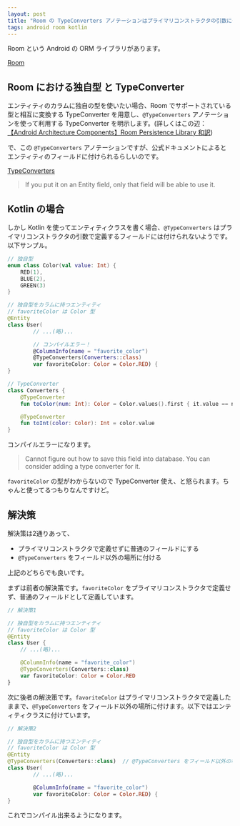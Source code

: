 ```yaml
---
layout: post
title: "Room の TypeConverters アノテーションはプライマリコンストラクタの引数に付けられない"
tags: android room kotlin
---
```


Room という Android の ORM ライブラリがあります。

[Room](https://developer.android.com/topic/libraries/architecture/room.html)

## Room における独自型 と TypeConverter

エンティティのカラムに独自の型を使いたい場合、Room でサポートされている型と相互に変換する TypeConverter を用意し、`@TypeConverters` アノテーションを使って利用する TypeConverter を明示します。(詳しくはこの辺：[【Android Architecture Components】Room Persistence Library 和訳](https://qiita.com/oya-t/items/10e4dd4333df87cd06d4))

で、この `@TypeConverters` アノテーションですが、公式ドキュメントによるとエンティティのフィールドに付けられるらしいのです。

[TypeConverters](https://developer.android.com/reference/android/arch/persistence/room/TypeConverters.html)

> If you put it on an Entity field, only that field will be able to use it.

## Kotlin の場合

しかし Kotlin を使ってエンティティクラスを書く場合、`@TypeConverters` はプライマリコンストラクタの引数で定義するフィールドには付けられないようです。以下サンプル。

```kotlin
// 独自型
enum class Color(val value: Int) {
    RED(1),
    BLUE(2),
    GREEN(3)
}

// 独自型をカラムに持つエンティティ
// favoriteColor は Color 型
@Entity
class User(
        // ...(略)...

        // コンパイルエラー！
        @ColumnInfo(name = "favorite_color")
        @TypeConverters(Converters::class)
        var favoriteColor: Color = Color.RED) {
}

// TypeConverter
class Converters {
    @TypeConverter
    fun toColor(num: Int): Color = Color.values().first { it.value == num }

    @TypeConverter
    fun toInt(color: Color): Int = color.value
}
```

コンパイルエラーになります。

> Cannot figure out how to save this field into database. You can consider adding a type converter for it.

`favoriteColor` の型がわからないので TypeConverter 使え、と怒られます。ちゃんと使ってるつもりなんですけど。

## 解決策

解決策は2通りあって、

* プライマリコンストラクタで定義せずに普通のフィールドにする
* `@TypeConverters` をフィールド以外の場所に付ける

上記のどちらでも良いです。

まずは前者の解決策です。`favoriteColor` をプライマリコンストラクタで定義せず、普通のフィールドとして定義しています。

```kotlin
// 解決策1

// 独自型をカラムに持つエンティティ
// favoriteColor は Color 型
@Entity
class User {
    // ...(略)...

    @ColumnInfo(name = "favorite_color")
    @TypeConverters(Converters::class)
    var favoriteColor: Color = Color.RED
}
```

次に後者の解決策です。`favoriteColor` はプライマリコンストラクタで定義したままで、`@TypeConverters` をフィールド以外の場所に付けます。以下ではエンティティクラスに付けています。

```kotlin
// 解決策2

// 独自型をカラムに持つエンティティ
// favoriteColor は Color 型
@Entity
@TypeConverters(Converters::class)  // @TypeConverters をフィールド以外の場所に付ける
class User(
        // ...(略)...

        @ColumnInfo(name = "favorite_color")
        var favoriteColor: Color = Color.RED) {
}
```

これでコンパイル出来るようになります。
